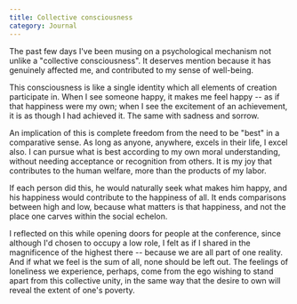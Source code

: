 ```yaml
---
title: Collective consciousness
category: Journal
---
```


The past few days I've been musing on a psychological mechanism not
unlike a "collective consciousness".  It deserves mention because it has
genuinely affected me, and contributed to my sense of well-being.

This consciousness is like a single identity which all elements of
creation participate in.  When I see someone happy, it makes me feel
happy -- as if that happiness were my own; when I see the excitement of
an achievement, it is as though I had achieved it.  The same with
sadness and sorrow.

An implication of this is complete freedom from the need to be "best" in
a comparative sense.  As long as anyone, anywhere, excels in their life,
I excel also.  I can pursue what is best according to my own moral
understanding, without needing acceptance or recognition from others.
It is my joy that contributes to the human welfare, more than the
products of my labor.

If each person did this, he would naturally seek what makes him happy,
and his happiness would contribute to the happiness of all.  It ends
comparisons between high and low, because what matters is that
happiness, and not the place one carves within the social echelon.

I reflected on this while opening doors for people at the conference,
since although I'd chosen to occupy a low role, I felt as if I shared in
the magnificence of the highest there -- because we are all part of one
reality.  And if what we feel is the sum of all, none should be left
out.  The feelings of loneliness we experience, perhaps, come from the
ego wishing to stand apart from this collective unity, in the same way
that the desire to own will reveal the extent of one's poverty.


